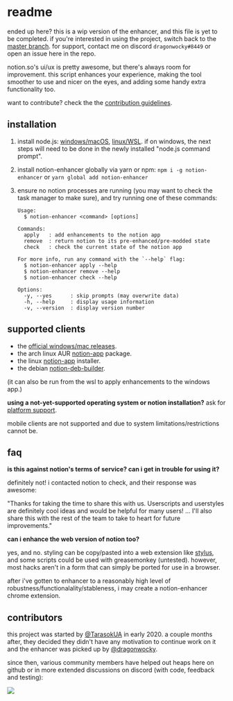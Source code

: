 # readme

ended up here? this is a wip version of the enhancer, and this file is yet to be completed.
if you're interested in using the project, switch back to the [master branch](https://github.com/dragonwocky/notion-enhancer).
for support, contact me on discord `dragonwocky#8449` or open an issue here in the repo.

notion.so's ui/ux is pretty awesome, but there's always room for improvement.
this script enhances your experience, making the tool smoother to use and nicer on the eyes,
and adding some handy extra functionality too.

want to contribute? check the the [contribution guidelines](CONTRIBUTING.md).

## installation

1. install node.js: [windows/macOS](https://nodejs.org/en/download/), [linux/WSL](https://github.com/mklement0/n-install).
   if on windows, the next steps will need to be done in the newly installed "node.js command prompt".
2. install notion-enhancer globally via yarn or npm:
   `npm i -g notion-enhancer` or `yarn global add notion-enhancer`
3. ensure no notion processes are running (you may want to check the task manager to make sure),
   and try running one of these commands:

   ```
   Usage:
     $ notion-enhancer <command> [options]

   Commands:
     apply   : add enhancements to the notion app
     remove  : return notion to its pre-enhanced/pre-modded state
     check   : check the current state of the notion app

   For more info, run any command with the `--help` flag:
     $ notion-enhancer apply --help
     $ notion-enhancer remove --help
     $ notion-enhancer check --help

   Options:
     -y, --yes      : skip prompts (may overwrite data)
     -h, --help     : display usage information
     -v, --version  : display version number
   ```

## supported clients

- the [official windows/mac releases](https://notion.so/desktop).
- the arch linux AUR [notion-app](https://aur.archlinux.org/packages/notion-app/) package.
- the linux [notion-app](https://github.com/jaredallard/notion-app) installer.
- the debian [notion-deb-builder](https://github.com/davidbailey00/notion-deb-builder/tree/229f2868e117e81858618783b83babd00c595000).

(it can also be run from the wsl to apply enhancements to the windows app.)

**using a not-yet-supported operating system or notion installation?** ask for
[platform support](https://github.com/dragonwocky/notion-enhancer/issues/new?labels=enhancement&template=platform-support.md).

mobile clients are not supported and due to system limitations/restrictions cannot be.

## faq

**is this against notion's terms of service? can i get in trouble for using it?**

definitely not! i contacted notion to check, and their response was awesome:

"Thanks for taking the time to share this with us. Userscripts and userstyles are definitely
cool ideas and would be helpful for many users! ... I'll also share this with the rest of the
team to take to heart for future improvements."

**can i enhance the web version of notion too?**

yes, and no. styling can be copy/pasted into a web extension like
[stylus](https://chrome.google.com/webstore/detail/stylus/clngdbkpkpeebahjckkjfobafhncgmne),
and some scripts could be used with greasemonkey (untested). however, most hacks
aren't in a form that can simply be ported for use in a browser.

after i've gotten to enhancer to a reasonably high level of robustness/functionalality/stableness,
i may create a notion-enhancer chrome extension.

## contributors

this project was started by [@TarasokUA](https://github.com/TarasokUA/) in early 2020.
a couple months after, they decided they didn't have any motivation to continue work on it and
the enhancer was picked up by [@dragonwocky](https://github.com/dragonwocky/).

since then, various community members have helped out heaps here on github or in more extended
discussions on discord (with code, feedback and testing):

[![](https://contributors-img.web.app/image?repo=dragonwocky/notion-enhancer)](https://github.com/dragonwocky/notion-enhancer/graphs/contributors)
